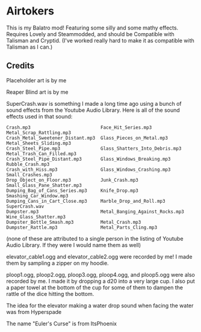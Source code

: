 # Airtokers

This is my Balatro mod! Featuring some silly and some mathy effects. Requires Lovely and Steammodded, and should be Compatible with Talisman and Cryptid. (I've worked really hard to make it as compatible with Talisman as I can.)

## Credits

Placeholder art is by me

Reaper Blind art is by me

SuperCrash.wav is something I made a long time ago using a bunch of sound effects from the Youtube Audio Library. Here is all of the sound effects used in that sound:

```
Crash.mp3                          Face_Hit_Series.mp3              Metal_Scrap_Rattling.mp3
Crash_Metal_Sweetener_Distant.mp3  Glass_Pieces_on_Metal.mp3        Metal_Sheets_Sliding.mp3
Crash_Steel_Pipe.mp3               Glass_Shatters_Into_Debris.mp3   Metal_Trash_Can_Filled.mp3
Crash_Steel_Pipe_Distant.mp3       Glass_Windows_Breaking.mp3       Rubble_Crash.mp3
Crash_with_Hiss.mp3                Glass_Windows_Crashing.mp3       Small_Crashes.mp3
Drop_Object_on_Floor.mp3           Junk_Crash.mp3                   Small_Glass_Pane_Shatter.mp3
Dumping_Bag_of_Cans_Series.mp3     Knife_Drop.mp3                   Smashing_Car_Window.mp3
Dumping_Cans_in_Cart_Close.mp3     Marble_Drop_and_Roll.mp3         SuperCrash.wav
Dumpster.mp3                       Metal_Banging_Against_Rocks.mp3  Wine_Glass_Shatter.mp3
Dumpster_Bottle_Smash.mp3          Metal_Crash.mp3
Dumpster_Rattle.mp3                Metal_Parts_Cling.mp3
```
(none of these are attributed to a single person in the listing of Youtube Audio Library. If they were I would name them as well)

elevator_cable1.ogg and elevator_cable2.ogg were recorded by me! I made them by sampling a zipper on my hoodie.

ploop1.ogg, ploop2.ogg, ploop3.ogg, ploop4.ogg, and ploop5.ogg were also recorded by me. I made it by dropping a d20 into a very large cup. I also put a paper towel at the bottom of the cup for some of them to dampen the rattle of the dice hitting the bottom.

The idea for the elevator making a water drop sound when facing the water was from Hyperspade

The name "Euler's Curse" is from ItsPhoenix
